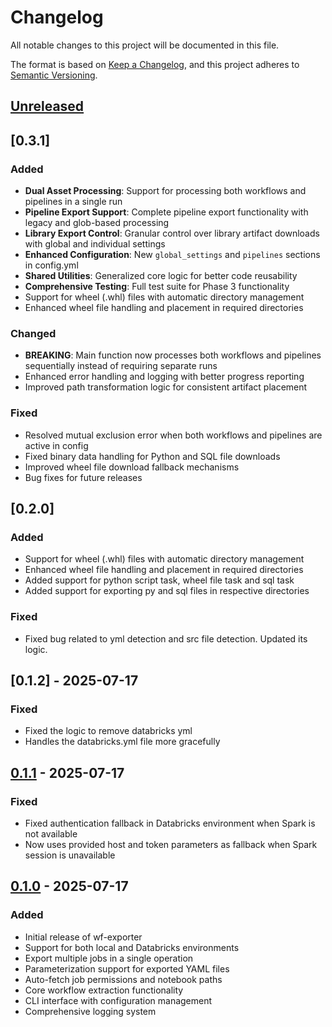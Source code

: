 # Changelog

All notable changes to this project will be documented in this file.

The format is based on [Keep a Changelog](https://keepachangelog.com/en/1.0.0/),
and this project adheres to [Semantic Versioning](https://semver.org/spec/v2.0.0.html).
## [Unreleased]

## [0.3.1]
### Added
- **Dual Asset Processing**: Support for processing both workflows and pipelines in a single run
- **Pipeline Export Support**: Complete pipeline export functionality with legacy and glob-based processing
- **Library Export Control**: Granular control over library artifact downloads with global and individual settings
- **Enhanced Configuration**: New `global_settings` and `pipelines` sections in config.yml
- **Shared Utilities**: Generalized core logic for better code reusability
- **Comprehensive Testing**: Full test suite for Phase 3 functionality
- Support for wheel (.whl) files with automatic directory management
- Enhanced wheel file handling and placement in required directories

### Changed
- **BREAKING**: Main function now processes both workflows and pipelines sequentially instead of requiring separate runs
- Enhanced error handling and logging with better progress reporting
- Improved path transformation logic for consistent artifact placement

### Fixed
- Resolved mutual exclusion error when both workflows and pipelines are active in config
- Fixed binary data handling for Python and SQL file downloads
- Improved wheel file download fallback mechanisms
- Bug fixes for future releases

## [0.2.0]
### Added
- Support for wheel (.whl) files with automatic directory management
- Enhanced wheel file handling and placement in required directories
- Added support for python script task, wheel file task and sql task
- Added support for exporting py and sql files in respective directories

### Fixed
- Fixed bug related to yml detection and src file detection. Updated its logic.

## [0.1.2] - 2025-07-17

### Fixed
- Fixed the logic to remove databricks yml
- Handles the databricks.yml file more gracefully

## [0.1.1] - 2025-07-17

### Fixed
- Fixed authentication fallback in Databricks environment when Spark is not available
- Now uses provided host and token parameters as fallback when Spark session is unavailable


## [0.1.0] - 2025-07-17
### Added
- Initial release of wf-exporter
- Support for both local and Databricks environments
- Export multiple jobs in a single operation
- Parameterization support for exported YAML files
- Auto-fetch job permissions and notebook paths
- Core workflow extraction functionality
- CLI interface with configuration management
- Comprehensive logging system

[Unreleased]: https://github.com/yourusername/wf-exporter/compare/v0.1.1...HEAD
[0.1.1]: https://github.com/yourusername/wf-exporter/compare/v0.1.0...v0.1.1
[0.1.0]: https://github.com/yourusername/wf-exporter/releases/tag/v0.1.0 

